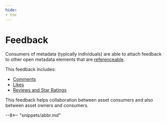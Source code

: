```yaml
---
hide:
- toc
---
```


<!-- SPDX-License-Identifier: CC-BY-4.0 -->
<!-- Copyright Contributors to the ODPi Egeria project. -->

# Feedback

Consumers of metadata (typically individuals) are able to attach feedback to other open metadata elements that are [referenceable](referenceable.md).

This feedback includes:

* [Comments](comment.md)
* [Likes](like.md)
* [Reviews and Star Ratings](review.md)

This feedback helps collaboration between asset consumers and also between asset owners and consumers.

--8<-- "snippets/abbr.md"
